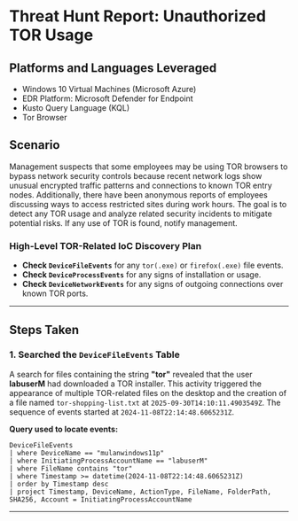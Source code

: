 # Threat Hunt Report: Unauthorized TOR Usage


## Platforms and Languages Leveraged
- Windows 10 Virtual Machines (Microsoft Azure)
- EDR Platform: Microsoft Defender for Endpoint
- Kusto Query Language (KQL)
- Tor Browser

##  Scenario

Management suspects that some employees may be using TOR browsers to bypass network security controls because recent network logs show unusual encrypted traffic patterns and connections to known TOR entry nodes. Additionally, there have been anonymous reports of employees discussing ways to access restricted sites during work hours. The goal is to detect any TOR usage and analyze related security incidents to mitigate potential risks. If any use of TOR is found, notify management.

### High-Level TOR-Related IoC Discovery Plan

- **Check `DeviceFileEvents`** for any `tor(.exe)` or `firefox(.exe)` file events.
- **Check `DeviceProcessEvents`** for any signs of installation or usage.
- **Check `DeviceNetworkEvents`** for any signs of outgoing connections over known TOR ports.

---

## Steps Taken

### 1. Searched the `DeviceFileEvents` Table

A search for files containing the string **"tor"** revealed that the user **labuserM** had downloaded a TOR installer. This activity triggered the appearance of multiple TOR-related files on the desktop and the creation of a file named `tor-shopping-list.txt` at `2025-09-30T14:10:11.4903549Z`. The sequence of events started at `2024-11-08T22:14:48.6065231Z`.  

**Query used to locate events:**

```kql
DeviceFileEvents  
| where DeviceName == "mulanwindows11p"  
| where InitiatingProcessAccountName == "labuserM"  
| where FileName contains "tor"  
| where Timestamp >= datetime(2024-11-08T22:14:48.6065231Z)  
| order by Timestamp desc  
| project Timestamp, DeviceName, ActionType, FileName, FolderPath, SHA256, Account = InitiatingProcessAccountName
```


---
